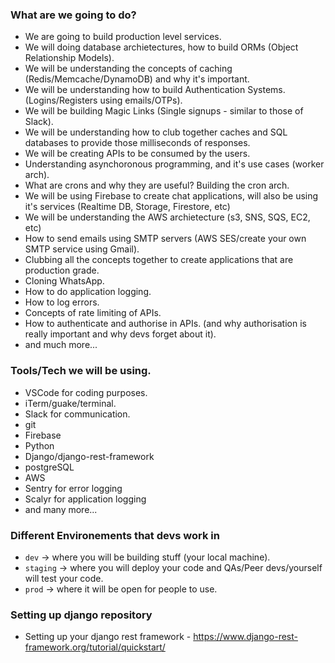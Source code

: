 ### What are we going to do?
- We are going to build production level services.
- We will doing database archietectures, how to build ORMs (Object Relationship Models).
- We will be understanding the concepts of caching (Redis/Memcache/DynamoDB) and why it's important.
- We will be understanding how to build Authentication Systems. (Logins/Registers using emails/OTPs).
- We will be building Magic Links (Single signups - similar to those of Slack).
- We will be understanding how to club together caches and SQL databases to provide those milliseconds of responses.
- We will be creating APIs to be consumed by the users.
- Understanding asynchoronous programming, and it's use cases (worker arch).
- What are crons and why they are useful? Building the cron arch.
- We will be using Firebase to create chat applications, will also be using it's services (Realtime DB, Storage, Firestore, etc)
- We will be understanding the AWS archietecture (s3, SNS, SQS, EC2, etc)
- How to send emails using SMTP servers (AWS SES/create your own SMTP service using Gmail).
- Clubbing all the concepts together to create applications that are production grade.
- Cloning WhatsApp.
- How to do application logging.
- How to log errors.
- Concepts of rate limiting of APIs.
- How to authenticate and authorise in APIs. (and why authorisation is really important and why devs forget about it).
- and much more...

### Tools/Tech we will be using.
- VSCode for coding purposes.
- iTerm/guake/terminal.
- Slack for communication.
- git
- Firebase
- Python
- Django/django-rest-framework
- postgreSQL
- AWS
- Sentry for error logging
- Scalyr for application logging
- and many more...

### Different Environements that devs work in
- `dev` -> where you will be building stuff (your local machine).
- `staging` -> where you will deploy your code and QAs/Peer devs/yourself will test your code.
- `prod` -> where it will be open for people to use.

### Setting up django repository
- Setting up your django rest framework - https://www.django-rest-framework.org/tutorial/quickstart/
